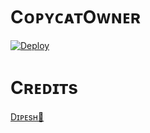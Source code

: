 # CᴏᴘʏᴄᴀᴛOᴡɴᴇʀ
[![Deploy](https://www.herokucdn.com/deploy/button.svg)](https://heroku.com/deploy?template=https://github.com/Copycat-izz-opp/COPYCAT-BOT)

# Cʀᴇᴅɪᴛs
[Dɪᴘᴇsʜ🙂](https://t.me/DIPESH_XD)
